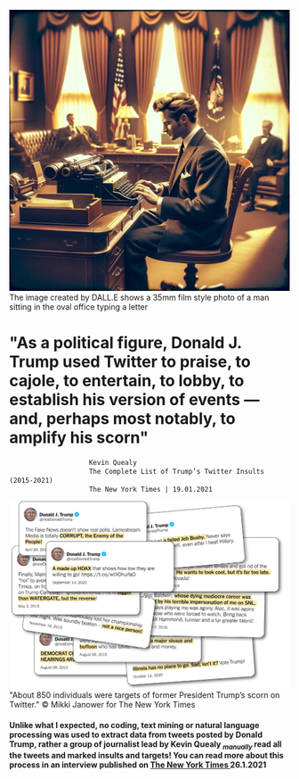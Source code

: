 ![Banner Image](https://github.com/Htbibalan/PYTHON_COURSE_2024/blob/main/source/trump_old.webp)
The image created by DALL.E shows a 35mm film style photo of a man sitting in the oval office typing a letter

# "As a political figure, Donald J. Trump used Twitter to praise, to cajole, to entertain, to lobby,  to establish his version of events — and, perhaps most notably, to amplify his scorn"
                        Kevin Quealy
                        The Complete List of Trump’s Twitter Insults (2015-2021)
                        The New York Times | 19.01.2021


![the new york times](https://github.com/Htbibalan/PYTHON_COURSE_2024/blob/main/source/0126_ittart-jumbo.webp)
"About 850 individuals were targets of former President Trump’s scorn on Twitter."
© Mikki Janower for The New York Times
#### Unlike what I expected, no coding, text mining or natural language processing was used to extract data from tweets posted by Donald Trump, rather a group of journalist lead by Kevin Quealy <sub>***manually*** </sub> read all the tweets and marked insults and targets! You can read more about this process in an interview published on [The New York Times ](https://www.nytimes.com/2021/01/26/insider/Trump-twitter-insults-list.html) 26.1.2021
